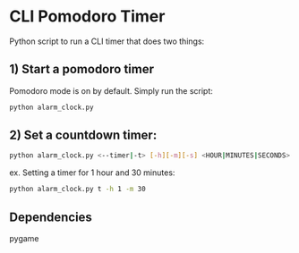 # CLI Pomodoro Timer

Python script to run a CLI timer that does two things:

## 1) Start a pomodoro timer

Pomodoro mode is on by default. Simply run the script:
```bash
python alarm_clock.py 
```


## 2) Set a countdown timer:
```bash
python alarm_clock.py <--timer|-t> [-h][-m][-s] <HOUR|MINUTES|SECONDS>
```
ex. Setting a timer for 1 hour and 30 minutes:
```bash
python alarm_clock.py t -h 1 -m 30
```

## Dependencies
pygame 
